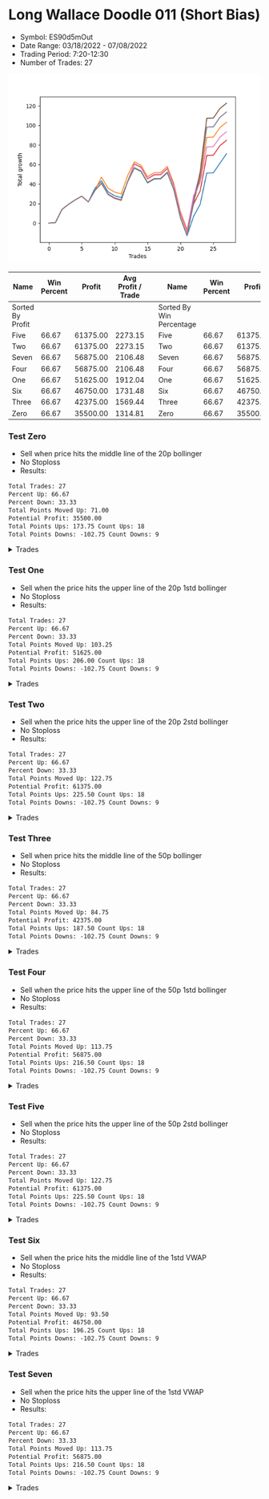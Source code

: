 # Long Wallace Doodle 011 (Short Bias)
- Symbol: ES90d5mOut
- Date Range: 03/18/2022 - 07/08/2022
- Trading Period: 7:20-12:30
- Number of Trades: 27

![Plot](LongWallaceDoodle011ES90d5mOut(ShortBias).png)

| Name | Win Percent | Profit | Avg Profit / Trade |     | Name | Win Percent | Profit | Avg Profit / Trade |
| ---- | ----------- | ------ | ------------------ | --- | ---- | ----------- | ------ | ------------------ |
| Sorted By <br> Profit | | | | | Sorted By <br> Win Percentage ||||
| Five | 66.67 | 61375.00 | 2273.15 |     | Five | 66.67 | 61375.00 | 2273.15 |
| Two | 66.67 | 61375.00 | 2273.15 |     | Two | 66.67 | 61375.00 | 2273.15 |
| Seven | 66.67 | 56875.00 | 2106.48 |     | Seven | 66.67 | 56875.00 | 2106.48 |
| Four | 66.67 | 56875.00 | 2106.48 |     | Four | 66.67 | 56875.00 | 2106.48 |
| One | 66.67 | 51625.00 | 1912.04 |     | One | 66.67 | 51625.00 | 1912.04 |
| Six | 66.67 | 46750.00 | 1731.48 |     | Six | 66.67 | 46750.00 | 1731.48 |
| Three | 66.67 | 42375.00 | 1569.44 |     | Three | 66.67 | 42375.00 | 1569.44 |
| Zero | 66.67 | 35500.00 | 1314.81 |     | Zero | 66.67 | 35500.00 | 1314.81 |

### Test Zero
* Sell when price hits the middle line of the 20p bollinger
* No Stoploss
* Results:
```
Total Trades: 27
Percent Up: 66.67
Percent Down: 33.33
Total Points Moved Up: 71.00
Potential Profit: 35500.00
Total Points Ups: 173.75 Count Ups: 18
Total Points Downs: -102.75 Count Downs: 9
```

<details><summary>Trades</summary>

<code>In: 2022-03-21 10:05:00		Out: 2022-03-21 10:35:55		Total Position Time: 30:55		Total Move Up: 0.50		Total to Date: 0.50</code> <br />
<code>In: 2022-03-21 10:20:00		Out: 2022-03-21 10:50:55		Total Position Time: 30:55		Total Move Up: 13.50		Total to Date: 14.00</code> <br />
<code>In: 2022-03-23 10:30:00		Out: 2022-03-23 11:00:55		Total Position Time: 30:55		Total Move Up: 5.25		Total to Date: 19.25</code> <br />
<code>In: 2022-03-23 10:50:00		Out: 2022-03-23 11:20:55		Total Position Time: 30:55		Total Move Up: 4.50		Total to Date: 23.75</code> <br />
<code>In: 2022-03-30 08:15:00		Out: 2022-03-30 08:45:55		Total Position Time: 30:55		Total Move Up: 3.75		Total to Date: 27.50</code> <br />
<code>In: 2022-03-30 12:10:00		Out: 2022-03-30 12:40:55		Total Position Time: 30:55		Total Move Up: -5.75		Total to Date: 21.75</code> <br />
<code>In: 2022-03-30 12:25:00		Out: 2022-03-30 12:46:25		Total Position Time: 21:25		Total Move Up: 13.75		Total to Date: 35.50</code> <br />
<code>In: 2022-03-30 12:30:00		Out: 2022-03-30 12:46:25		Total Position Time: 16:25		Total Move Up: 7.75		Total to Date: 43.25</code> <br />
<code>In: 2022-04-12 11:00:00		Out: 2022-04-12 11:30:55		Total Position Time: 30:55		Total Move Up: -11.25		Total to Date: 32.00</code> <br />
<code>In: 2022-04-14 12:10:00		Out: 2022-04-14 12:40:55		Total Position Time: 30:55		Total Move Up: -4.00		Total to Date: 28.00</code> <br />
<code>In: 2022-04-18 08:50:00		Out: 2022-04-18 09:20:55		Total Position Time: 30:55		Total Move Up: -2.00		Total to Date: 26.00</code> <br />
<code>In: 2022-04-20 11:55:00		Out: 2022-04-20 12:24:15		Total Position Time: 29:15		Total Move Up: 16.50		Total to Date: 42.50</code> <br />
<code>In: 2022-04-20 12:00:00		Out: 2022-04-20 12:24:15		Total Position Time: 24:15		Total Move Up: 13.75		Total to Date: 56.25</code> <br />
<code>In: 2022-05-02 10:05:00		Out: 2022-05-02 10:35:55		Total Position Time: 30:55		Total Move Up: -3.50		Total to Date: 52.75</code> <br />
<code>In: 2022-05-11 10:10:00		Out: 2022-05-11 10:40:55		Total Position Time: 30:55		Total Move Up: -11.75		Total to Date: 41.00</code> <br />
<code>In: 2022-06-08 09:45:00		Out: 2022-06-08 10:15:55		Total Position Time: 30:55		Total Move Up: 4.00		Total to Date: 45.00</code> <br />
<code>In: 2022-06-08 09:50:00		Out: 2022-06-08 10:20:55		Total Position Time: 30:55		Total Move Up: 0.25		Total to Date: 45.25</code> <br />
<code>In: 2022-06-09 08:10:00		Out: 2022-06-09 08:40:55		Total Position Time: 30:55		Total Move Up: 6.25		Total to Date: 51.50</code> <br />
<code>In: 2022-06-09 12:15:00		Out: 2022-06-09 12:45:55		Total Position Time: 30:55		Total Move Up: -17.50		Total to Date: 34.00</code> <br />
<code>In: 2022-06-09 12:20:00		Out: 2022-06-09 12:50:55		Total Position Time: 30:55		Total Move Up: -28.75		Total to Date: 5.25</code> <br />
<code>In: 2022-06-13 12:15:00		Out: 2022-06-13 12:45:55		Total Position Time: 30:55		Total Move Up: -18.25		Total to Date: -13.00</code> <br />
<code>In: 2022-06-14 12:20:00		Out: 2022-06-14 12:30:55		Total Position Time: 10:55		Total Move Up: 20.00		Total to Date: 7.00</code> <br />
<code>In: 2022-06-15 11:15:00		Out: 2022-06-15 11:17:05		Total Position Time: 02:05		Total Move Up: 12.25		Total to Date: 19.25</code> <br />
<code>In: 2022-06-15 11:35:00		Out: 2022-06-15 11:38:10		Total Position Time: 03:10		Total Move Up: 32.00		Total to Date: 51.25</code> <br />
<code>In: 2022-06-16 11:10:00		Out: 2022-06-16 11:40:55		Total Position Time: 30:55		Total Move Up: 0.25		Total to Date: 51.50</code> <br />
<code>In: 2022-06-29 09:30:00		Out: 2022-06-29 10:00:55		Total Position Time: 30:55		Total Move Up: 9.75		Total to Date: 61.25</code> <br />
<code>In: 2022-06-29 09:35:00		Out: 2022-06-29 10:01:50		Total Position Time: 26:50		Total Move Up: 9.75		Total to Date: 71.00</code> <br />


</details>

### Test One
* Sell when the price hits the upper line of the 20p 1std bollinger
* No Stoploss
* Results:
```
Total Trades: 27
Percent Up: 66.67
Percent Down: 33.33
Total Points Moved Up: 103.25
Potential Profit: 51625.00
Total Points Ups: 206.00 Count Ups: 18
Total Points Downs: -102.75 Count Downs: 9
```

<details><summary>Trades</summary>

<code>In: 2022-03-21 10:05:00		Out: 2022-03-21 10:35:55		Total Position Time: 30:55		Total Move Up: 0.50		Total to Date: 0.50</code> <br />
<code>In: 2022-03-21 10:20:00		Out: 2022-03-21 10:50:55		Total Position Time: 30:55		Total Move Up: 13.50		Total to Date: 14.00</code> <br />
<code>In: 2022-03-23 10:30:00		Out: 2022-03-23 11:00:55		Total Position Time: 30:55		Total Move Up: 5.25		Total to Date: 19.25</code> <br />
<code>In: 2022-03-23 10:50:00		Out: 2022-03-23 11:20:55		Total Position Time: 30:55		Total Move Up: 4.50		Total to Date: 23.75</code> <br />
<code>In: 2022-03-30 08:15:00		Out: 2022-03-30 08:45:55		Total Position Time: 30:55		Total Move Up: 3.75		Total to Date: 27.50</code> <br />
<code>In: 2022-03-30 12:10:00		Out: 2022-03-30 12:40:55		Total Position Time: 30:55		Total Move Up: -5.75		Total to Date: 21.75</code> <br />
<code>In: 2022-03-30 12:25:00		Out: 2022-03-30 12:55:55		Total Position Time: 30:55		Total Move Up: 11.50		Total to Date: 33.25</code> <br />
<code>In: 2022-03-30 12:30:00		Out: 2022-03-30 12:59:50		Total Position Time: 29:50		Total Move Up: 13.75		Total to Date: 47.00</code> <br />
<code>In: 2022-04-12 11:00:00		Out: 2022-04-12 11:30:55		Total Position Time: 30:55		Total Move Up: -11.25		Total to Date: 35.75</code> <br />
<code>In: 2022-04-14 12:10:00		Out: 2022-04-14 12:40:55		Total Position Time: 30:55		Total Move Up: -4.00		Total to Date: 31.75</code> <br />
<code>In: 2022-04-18 08:50:00		Out: 2022-04-18 09:20:55		Total Position Time: 30:55		Total Move Up: -2.00		Total to Date: 29.75</code> <br />
<code>In: 2022-04-20 11:55:00		Out: 2022-04-20 12:25:55		Total Position Time: 30:55		Total Move Up: 19.25		Total to Date: 49.00</code> <br />
<code>In: 2022-04-20 12:00:00		Out: 2022-04-20 12:30:55		Total Position Time: 30:55		Total Move Up: 13.75		Total to Date: 62.75</code> <br />
<code>In: 2022-05-02 10:05:00		Out: 2022-05-02 10:35:55		Total Position Time: 30:55		Total Move Up: -3.50		Total to Date: 59.25</code> <br />
<code>In: 2022-05-11 10:10:00		Out: 2022-05-11 10:40:55		Total Position Time: 30:55		Total Move Up: -11.75		Total to Date: 47.50</code> <br />
<code>In: 2022-06-08 09:45:00		Out: 2022-06-08 10:15:55		Total Position Time: 30:55		Total Move Up: 4.00		Total to Date: 51.50</code> <br />
<code>In: 2022-06-08 09:50:00		Out: 2022-06-08 10:20:55		Total Position Time: 30:55		Total Move Up: 0.25		Total to Date: 51.75</code> <br />
<code>In: 2022-06-09 08:10:00		Out: 2022-06-09 08:40:55		Total Position Time: 30:55		Total Move Up: 6.25		Total to Date: 58.00</code> <br />
<code>In: 2022-06-09 12:15:00		Out: 2022-06-09 12:45:55		Total Position Time: 30:55		Total Move Up: -17.50		Total to Date: 40.50</code> <br />
<code>In: 2022-06-09 12:20:00		Out: 2022-06-09 12:50:55		Total Position Time: 30:55		Total Move Up: -28.75		Total to Date: 11.75</code> <br />
<code>In: 2022-06-13 12:15:00		Out: 2022-06-13 12:45:55		Total Position Time: 30:55		Total Move Up: -18.25		Total to Date: -6.50</code> <br />
<code>In: 2022-06-14 12:20:00		Out: 2022-06-14 12:38:10		Total Position Time: 18:10		Total Move Up: 30.50		Total to Date: 24.00</code> <br />
<code>In: 2022-06-15 11:15:00		Out: 2022-06-15 11:38:55		Total Position Time: 23:55		Total Move Up: 20.50		Total to Date: 44.50</code> <br />
<code>In: 2022-06-15 11:35:00		Out: 2022-06-15 11:38:55		Total Position Time: 03:55		Total Move Up: 43.25		Total to Date: 87.75</code> <br />
<code>In: 2022-06-16 11:10:00		Out: 2022-06-16 11:40:55		Total Position Time: 30:55		Total Move Up: 0.25		Total to Date: 88.00</code> <br />
<code>In: 2022-06-29 09:30:00		Out: 2022-06-29 10:00:55		Total Position Time: 30:55		Total Move Up: 9.75		Total to Date: 97.75</code> <br />
<code>In: 2022-06-29 09:35:00		Out: 2022-06-29 10:05:55		Total Position Time: 30:55		Total Move Up: 5.50		Total to Date: 103.25</code> <br />


</details>

### Test Two
* Sell when the price hits the upper line of the 20p 2std bollinger
* No Stoploss
* Results:
```
Total Trades: 27
Percent Up: 66.67
Percent Down: 33.33
Total Points Moved Up: 122.75
Potential Profit: 61375.00
Total Points Ups: 225.50 Count Ups: 18
Total Points Downs: -102.75 Count Downs: 9
```

<details><summary>Trades</summary>

<code>In: 2022-03-21 10:05:00		Out: 2022-03-21 10:35:55		Total Position Time: 30:55		Total Move Up: 0.50		Total to Date: 0.50</code> <br />
<code>In: 2022-03-21 10:20:00		Out: 2022-03-21 10:50:55		Total Position Time: 30:55		Total Move Up: 13.50		Total to Date: 14.00</code> <br />
<code>In: 2022-03-23 10:30:00		Out: 2022-03-23 11:00:55		Total Position Time: 30:55		Total Move Up: 5.25		Total to Date: 19.25</code> <br />
<code>In: 2022-03-23 10:50:00		Out: 2022-03-23 11:20:55		Total Position Time: 30:55		Total Move Up: 4.50		Total to Date: 23.75</code> <br />
<code>In: 2022-03-30 08:15:00		Out: 2022-03-30 08:45:55		Total Position Time: 30:55		Total Move Up: 3.75		Total to Date: 27.50</code> <br />
<code>In: 2022-03-30 12:10:00		Out: 2022-03-30 12:40:55		Total Position Time: 30:55		Total Move Up: -5.75		Total to Date: 21.75</code> <br />
<code>In: 2022-03-30 12:25:00		Out: 2022-03-30 12:55:55		Total Position Time: 30:55		Total Move Up: 11.50		Total to Date: 33.25</code> <br />
<code>In: 2022-03-30 12:30:00		Out: 2022-03-31 06:30:55		Total Position Time: 1080:55		Total Move Up: 7.75		Total to Date: 41.00</code> <br />
<code>In: 2022-04-12 11:00:00		Out: 2022-04-12 11:30:55		Total Position Time: 30:55		Total Move Up: -11.25		Total to Date: 29.75</code> <br />
<code>In: 2022-04-14 12:10:00		Out: 2022-04-14 12:40:55		Total Position Time: 30:55		Total Move Up: -4.00		Total to Date: 25.75</code> <br />
<code>In: 2022-04-18 08:50:00		Out: 2022-04-18 09:20:55		Total Position Time: 30:55		Total Move Up: -2.00		Total to Date: 23.75</code> <br />
<code>In: 2022-04-20 11:55:00		Out: 2022-04-20 12:25:55		Total Position Time: 30:55		Total Move Up: 19.25		Total to Date: 43.00</code> <br />
<code>In: 2022-04-20 12:00:00		Out: 2022-04-20 12:30:55		Total Position Time: 30:55		Total Move Up: 13.75		Total to Date: 56.75</code> <br />
<code>In: 2022-05-02 10:05:00		Out: 2022-05-02 10:35:55		Total Position Time: 30:55		Total Move Up: -3.50		Total to Date: 53.25</code> <br />
<code>In: 2022-05-11 10:10:00		Out: 2022-05-11 10:40:55		Total Position Time: 30:55		Total Move Up: -11.75		Total to Date: 41.50</code> <br />
<code>In: 2022-06-08 09:45:00		Out: 2022-06-08 10:15:55		Total Position Time: 30:55		Total Move Up: 4.00		Total to Date: 45.50</code> <br />
<code>In: 2022-06-08 09:50:00		Out: 2022-06-08 10:20:55		Total Position Time: 30:55		Total Move Up: 0.25		Total to Date: 45.75</code> <br />
<code>In: 2022-06-09 08:10:00		Out: 2022-06-09 08:40:55		Total Position Time: 30:55		Total Move Up: 6.25		Total to Date: 52.00</code> <br />
<code>In: 2022-06-09 12:15:00		Out: 2022-06-09 12:45:55		Total Position Time: 30:55		Total Move Up: -17.50		Total to Date: 34.50</code> <br />
<code>In: 2022-06-09 12:20:00		Out: 2022-06-09 12:50:55		Total Position Time: 30:55		Total Move Up: -28.75		Total to Date: 5.75</code> <br />
<code>In: 2022-06-13 12:15:00		Out: 2022-06-13 12:45:55		Total Position Time: 30:55		Total Move Up: -18.25		Total to Date: -12.50</code> <br />
<code>In: 2022-06-14 12:20:00		Out: 2022-06-14 12:50:55		Total Position Time: 30:55		Total Move Up: 33.00		Total to Date: 20.50</code> <br />
<code>In: 2022-06-15 11:15:00		Out: 2022-06-15 11:41:00		Total Position Time: 26:00		Total Move Up: 32.00		Total to Date: 52.50</code> <br />
<code>In: 2022-06-15 11:35:00		Out: 2022-06-15 11:41:00		Total Position Time: 06:00		Total Move Up: 54.75		Total to Date: 107.25</code> <br />
<code>In: 2022-06-16 11:10:00		Out: 2022-06-16 11:40:55		Total Position Time: 30:55		Total Move Up: 0.25		Total to Date: 107.50</code> <br />
<code>In: 2022-06-29 09:30:00		Out: 2022-06-29 10:00:55		Total Position Time: 30:55		Total Move Up: 9.75		Total to Date: 117.25</code> <br />
<code>In: 2022-06-29 09:35:00		Out: 2022-06-29 10:05:55		Total Position Time: 30:55		Total Move Up: 5.50		Total to Date: 122.75</code> <br />


</details>

### Test Three
* Sell when price hits the middle line of the 50p bollinger
* No Stoploss
* Results:
```
Total Trades: 27
Percent Up: 66.67
Percent Down: 33.33
Total Points Moved Up: 84.75
Potential Profit: 42375.00
Total Points Ups: 187.50 Count Ups: 18
Total Points Downs: -102.75 Count Downs: 9
```

<details><summary>Trades</summary>

<code>In: 2022-03-21 10:05:00		Out: 2022-03-21 10:35:55		Total Position Time: 30:55		Total Move Up: 0.50		Total to Date: 0.50</code> <br />
<code>In: 2022-03-21 10:20:00		Out: 2022-03-21 10:50:55		Total Position Time: 30:55		Total Move Up: 13.50		Total to Date: 14.00</code> <br />
<code>In: 2022-03-23 10:30:00		Out: 2022-03-23 11:00:55		Total Position Time: 30:55		Total Move Up: 5.25		Total to Date: 19.25</code> <br />
<code>In: 2022-03-23 10:50:00		Out: 2022-03-23 11:20:55		Total Position Time: 30:55		Total Move Up: 4.50		Total to Date: 23.75</code> <br />
<code>In: 2022-03-30 08:15:00		Out: 2022-03-30 08:45:55		Total Position Time: 30:55		Total Move Up: 3.75		Total to Date: 27.50</code> <br />
<code>In: 2022-03-30 12:10:00		Out: 2022-03-30 12:40:55		Total Position Time: 30:55		Total Move Up: -5.75		Total to Date: 21.75</code> <br />
<code>In: 2022-03-30 12:25:00		Out: 2022-03-30 12:55:55		Total Position Time: 30:55		Total Move Up: 11.50		Total to Date: 33.25</code> <br />
<code>In: 2022-03-30 12:30:00		Out: 2022-03-31 06:30:00		Total Position Time: 1080:00		Total Move Up: 7.25		Total to Date: 40.50</code> <br />
<code>In: 2022-04-12 11:00:00		Out: 2022-04-12 11:30:55		Total Position Time: 30:55		Total Move Up: -11.25		Total to Date: 29.25</code> <br />
<code>In: 2022-04-14 12:10:00		Out: 2022-04-14 12:40:55		Total Position Time: 30:55		Total Move Up: -4.00		Total to Date: 25.25</code> <br />
<code>In: 2022-04-18 08:50:00		Out: 2022-04-18 09:20:55		Total Position Time: 30:55		Total Move Up: -2.00		Total to Date: 23.25</code> <br />
<code>In: 2022-04-20 11:55:00		Out: 2022-04-20 12:25:50		Total Position Time: 30:50		Total Move Up: 20.00		Total to Date: 43.25</code> <br />
<code>In: 2022-04-20 12:00:00		Out: 2022-04-20 12:25:50		Total Position Time: 25:50		Total Move Up: 17.25		Total to Date: 60.50</code> <br />
<code>In: 2022-05-02 10:05:00		Out: 2022-05-02 10:35:55		Total Position Time: 30:55		Total Move Up: -3.50		Total to Date: 57.00</code> <br />
<code>In: 2022-05-11 10:10:00		Out: 2022-05-11 10:40:55		Total Position Time: 30:55		Total Move Up: -11.75		Total to Date: 45.25</code> <br />
<code>In: 2022-06-08 09:45:00		Out: 2022-06-08 10:15:55		Total Position Time: 30:55		Total Move Up: 4.00		Total to Date: 49.25</code> <br />
<code>In: 2022-06-08 09:50:00		Out: 2022-06-08 10:20:55		Total Position Time: 30:55		Total Move Up: 0.25		Total to Date: 49.50</code> <br />
<code>In: 2022-06-09 08:10:00		Out: 2022-06-09 08:40:55		Total Position Time: 30:55		Total Move Up: 6.25		Total to Date: 55.75</code> <br />
<code>In: 2022-06-09 12:15:00		Out: 2022-06-09 12:45:55		Total Position Time: 30:55		Total Move Up: -17.50		Total to Date: 38.25</code> <br />
<code>In: 2022-06-09 12:20:00		Out: 2022-06-09 12:50:55		Total Position Time: 30:55		Total Move Up: -28.75		Total to Date: 9.50</code> <br />
<code>In: 2022-06-13 12:15:00		Out: 2022-06-13 12:45:55		Total Position Time: 30:55		Total Move Up: -18.25		Total to Date: -8.75</code> <br />
<code>In: 2022-06-14 12:20:00		Out: 2022-06-14 12:37:55		Total Position Time: 17:55		Total Move Up: 28.25		Total to Date: 19.50</code> <br />
<code>In: 2022-06-15 11:15:00		Out: 2022-06-15 11:38:45		Total Position Time: 23:45		Total Move Up: 13.50		Total to Date: 33.00</code> <br />
<code>In: 2022-06-15 11:35:00		Out: 2022-06-15 11:38:45		Total Position Time: 03:45		Total Move Up: 36.25		Total to Date: 69.25</code> <br />
<code>In: 2022-06-16 11:10:00		Out: 2022-06-16 11:40:55		Total Position Time: 30:55		Total Move Up: 0.25		Total to Date: 69.50</code> <br />
<code>In: 2022-06-29 09:30:00		Out: 2022-06-29 10:00:55		Total Position Time: 30:55		Total Move Up: 9.75		Total to Date: 79.25</code> <br />
<code>In: 2022-06-29 09:35:00		Out: 2022-06-29 10:05:55		Total Position Time: 30:55		Total Move Up: 5.50		Total to Date: 84.75</code> <br />


</details>

### Test Four
* Sell when the price hits the upper line of the 50p 1std bollinger
* No Stoploss
* Results:
```
Total Trades: 27
Percent Up: 66.67
Percent Down: 33.33
Total Points Moved Up: 113.75
Potential Profit: 56875.00
Total Points Ups: 216.50 Count Ups: 18
Total Points Downs: -102.75 Count Downs: 9
```

<details><summary>Trades</summary>

<code>In: 2022-03-21 10:05:00		Out: 2022-03-21 10:35:55		Total Position Time: 30:55		Total Move Up: 0.50		Total to Date: 0.50</code> <br />
<code>In: 2022-03-21 10:20:00		Out: 2022-03-21 10:50:55		Total Position Time: 30:55		Total Move Up: 13.50		Total to Date: 14.00</code> <br />
<code>In: 2022-03-23 10:30:00		Out: 2022-03-23 11:00:55		Total Position Time: 30:55		Total Move Up: 5.25		Total to Date: 19.25</code> <br />
<code>In: 2022-03-23 10:50:00		Out: 2022-03-23 11:20:55		Total Position Time: 30:55		Total Move Up: 4.50		Total to Date: 23.75</code> <br />
<code>In: 2022-03-30 08:15:00		Out: 2022-03-30 08:45:55		Total Position Time: 30:55		Total Move Up: 3.75		Total to Date: 27.50</code> <br />
<code>In: 2022-03-30 12:10:00		Out: 2022-03-30 12:40:55		Total Position Time: 30:55		Total Move Up: -5.75		Total to Date: 21.75</code> <br />
<code>In: 2022-03-30 12:25:00		Out: 2022-03-30 12:55:55		Total Position Time: 30:55		Total Move Up: 11.50		Total to Date: 33.25</code> <br />
<code>In: 2022-03-30 12:30:00		Out: 2022-03-31 06:30:55		Total Position Time: 1080:55		Total Move Up: 7.75		Total to Date: 41.00</code> <br />
<code>In: 2022-04-12 11:00:00		Out: 2022-04-12 11:30:55		Total Position Time: 30:55		Total Move Up: -11.25		Total to Date: 29.75</code> <br />
<code>In: 2022-04-14 12:10:00		Out: 2022-04-14 12:40:55		Total Position Time: 30:55		Total Move Up: -4.00		Total to Date: 25.75</code> <br />
<code>In: 2022-04-18 08:50:00		Out: 2022-04-18 09:20:55		Total Position Time: 30:55		Total Move Up: -2.00		Total to Date: 23.75</code> <br />
<code>In: 2022-04-20 11:55:00		Out: 2022-04-20 12:25:55		Total Position Time: 30:55		Total Move Up: 19.25		Total to Date: 43.00</code> <br />
<code>In: 2022-04-20 12:00:00		Out: 2022-04-20 12:30:55		Total Position Time: 30:55		Total Move Up: 13.75		Total to Date: 56.75</code> <br />
<code>In: 2022-05-02 10:05:00		Out: 2022-05-02 10:35:55		Total Position Time: 30:55		Total Move Up: -3.50		Total to Date: 53.25</code> <br />
<code>In: 2022-05-11 10:10:00		Out: 2022-05-11 10:40:55		Total Position Time: 30:55		Total Move Up: -11.75		Total to Date: 41.50</code> <br />
<code>In: 2022-06-08 09:45:00		Out: 2022-06-08 10:15:55		Total Position Time: 30:55		Total Move Up: 4.00		Total to Date: 45.50</code> <br />
<code>In: 2022-06-08 09:50:00		Out: 2022-06-08 10:20:55		Total Position Time: 30:55		Total Move Up: 0.25		Total to Date: 45.75</code> <br />
<code>In: 2022-06-09 08:10:00		Out: 2022-06-09 08:40:55		Total Position Time: 30:55		Total Move Up: 6.25		Total to Date: 52.00</code> <br />
<code>In: 2022-06-09 12:15:00		Out: 2022-06-09 12:45:55		Total Position Time: 30:55		Total Move Up: -17.50		Total to Date: 34.50</code> <br />
<code>In: 2022-06-09 12:20:00		Out: 2022-06-09 12:50:55		Total Position Time: 30:55		Total Move Up: -28.75		Total to Date: 5.75</code> <br />
<code>In: 2022-06-13 12:15:00		Out: 2022-06-13 12:45:55		Total Position Time: 30:55		Total Move Up: -18.25		Total to Date: -12.50</code> <br />
<code>In: 2022-06-14 12:20:00		Out: 2022-06-14 12:42:10		Total Position Time: 22:10		Total Move Up: 38.50		Total to Date: 26.00</code> <br />
<code>In: 2022-06-15 11:15:00		Out: 2022-06-15 11:39:00		Total Position Time: 24:00		Total Move Up: 24.75		Total to Date: 50.75</code> <br />
<code>In: 2022-06-15 11:35:00		Out: 2022-06-15 11:39:00		Total Position Time: 04:00		Total Move Up: 47.50		Total to Date: 98.25</code> <br />
<code>In: 2022-06-16 11:10:00		Out: 2022-06-16 11:40:55		Total Position Time: 30:55		Total Move Up: 0.25		Total to Date: 98.50</code> <br />
<code>In: 2022-06-29 09:30:00		Out: 2022-06-29 10:00:55		Total Position Time: 30:55		Total Move Up: 9.75		Total to Date: 108.25</code> <br />
<code>In: 2022-06-29 09:35:00		Out: 2022-06-29 10:05:55		Total Position Time: 30:55		Total Move Up: 5.50		Total to Date: 113.75</code> <br />


</details>

### Test Five
* Sell when the price hits the upper line of the 50p 2std bollinger
* No Stoploss
* Results:
```
Total Trades: 27
Percent Up: 66.67
Percent Down: 33.33
Total Points Moved Up: 122.75
Potential Profit: 61375.00
Total Points Ups: 225.50 Count Ups: 18
Total Points Downs: -102.75 Count Downs: 9
```

<details><summary>Trades</summary>

<code>In: 2022-03-21 10:05:00		Out: 2022-03-21 10:35:55		Total Position Time: 30:55		Total Move Up: 0.50		Total to Date: 0.50</code> <br />
<code>In: 2022-03-21 10:20:00		Out: 2022-03-21 10:50:55		Total Position Time: 30:55		Total Move Up: 13.50		Total to Date: 14.00</code> <br />
<code>In: 2022-03-23 10:30:00		Out: 2022-03-23 11:00:55		Total Position Time: 30:55		Total Move Up: 5.25		Total to Date: 19.25</code> <br />
<code>In: 2022-03-23 10:50:00		Out: 2022-03-23 11:20:55		Total Position Time: 30:55		Total Move Up: 4.50		Total to Date: 23.75</code> <br />
<code>In: 2022-03-30 08:15:00		Out: 2022-03-30 08:45:55		Total Position Time: 30:55		Total Move Up: 3.75		Total to Date: 27.50</code> <br />
<code>In: 2022-03-30 12:10:00		Out: 2022-03-30 12:40:55		Total Position Time: 30:55		Total Move Up: -5.75		Total to Date: 21.75</code> <br />
<code>In: 2022-03-30 12:25:00		Out: 2022-03-30 12:55:55		Total Position Time: 30:55		Total Move Up: 11.50		Total to Date: 33.25</code> <br />
<code>In: 2022-03-30 12:30:00		Out: 2022-03-31 06:30:55		Total Position Time: 1080:55		Total Move Up: 7.75		Total to Date: 41.00</code> <br />
<code>In: 2022-04-12 11:00:00		Out: 2022-04-12 11:30:55		Total Position Time: 30:55		Total Move Up: -11.25		Total to Date: 29.75</code> <br />
<code>In: 2022-04-14 12:10:00		Out: 2022-04-14 12:40:55		Total Position Time: 30:55		Total Move Up: -4.00		Total to Date: 25.75</code> <br />
<code>In: 2022-04-18 08:50:00		Out: 2022-04-18 09:20:55		Total Position Time: 30:55		Total Move Up: -2.00		Total to Date: 23.75</code> <br />
<code>In: 2022-04-20 11:55:00		Out: 2022-04-20 12:25:55		Total Position Time: 30:55		Total Move Up: 19.25		Total to Date: 43.00</code> <br />
<code>In: 2022-04-20 12:00:00		Out: 2022-04-20 12:30:55		Total Position Time: 30:55		Total Move Up: 13.75		Total to Date: 56.75</code> <br />
<code>In: 2022-05-02 10:05:00		Out: 2022-05-02 10:35:55		Total Position Time: 30:55		Total Move Up: -3.50		Total to Date: 53.25</code> <br />
<code>In: 2022-05-11 10:10:00		Out: 2022-05-11 10:40:55		Total Position Time: 30:55		Total Move Up: -11.75		Total to Date: 41.50</code> <br />
<code>In: 2022-06-08 09:45:00		Out: 2022-06-08 10:15:55		Total Position Time: 30:55		Total Move Up: 4.00		Total to Date: 45.50</code> <br />
<code>In: 2022-06-08 09:50:00		Out: 2022-06-08 10:20:55		Total Position Time: 30:55		Total Move Up: 0.25		Total to Date: 45.75</code> <br />
<code>In: 2022-06-09 08:10:00		Out: 2022-06-09 08:40:55		Total Position Time: 30:55		Total Move Up: 6.25		Total to Date: 52.00</code> <br />
<code>In: 2022-06-09 12:15:00		Out: 2022-06-09 12:45:55		Total Position Time: 30:55		Total Move Up: -17.50		Total to Date: 34.50</code> <br />
<code>In: 2022-06-09 12:20:00		Out: 2022-06-09 12:50:55		Total Position Time: 30:55		Total Move Up: -28.75		Total to Date: 5.75</code> <br />
<code>In: 2022-06-13 12:15:00		Out: 2022-06-13 12:45:55		Total Position Time: 30:55		Total Move Up: -18.25		Total to Date: -12.50</code> <br />
<code>In: 2022-06-14 12:20:00		Out: 2022-06-14 12:50:55		Total Position Time: 30:55		Total Move Up: 33.00		Total to Date: 20.50</code> <br />
<code>In: 2022-06-15 11:15:00		Out: 2022-06-15 11:41:00		Total Position Time: 26:00		Total Move Up: 32.00		Total to Date: 52.50</code> <br />
<code>In: 2022-06-15 11:35:00		Out: 2022-06-15 11:41:00		Total Position Time: 06:00		Total Move Up: 54.75		Total to Date: 107.25</code> <br />
<code>In: 2022-06-16 11:10:00		Out: 2022-06-16 11:40:55		Total Position Time: 30:55		Total Move Up: 0.25		Total to Date: 107.50</code> <br />
<code>In: 2022-06-29 09:30:00		Out: 2022-06-29 10:00:55		Total Position Time: 30:55		Total Move Up: 9.75		Total to Date: 117.25</code> <br />
<code>In: 2022-06-29 09:35:00		Out: 2022-06-29 10:05:55		Total Position Time: 30:55		Total Move Up: 5.50		Total to Date: 122.75</code> <br />


</details>

### Test Six
* Sell when the price hits the middle line of the 1std VWAP
* No Stoploss
* Results:
```
Total Trades: 27
Percent Up: 66.67
Percent Down: 33.33
Total Points Moved Up: 93.50
Potential Profit: 46750.00
Total Points Ups: 196.25 Count Ups: 18
Total Points Downs: -102.75 Count Downs: 9
```

<details><summary>Trades</summary>

<code>In: 2022-03-21 10:05:00		Out: 2022-03-21 10:35:55		Total Position Time: 30:55		Total Move Up: 0.50		Total to Date: 0.50</code> <br />
<code>In: 2022-03-21 10:20:00		Out: 2022-03-21 10:50:55		Total Position Time: 30:55		Total Move Up: 13.50		Total to Date: 14.00</code> <br />
<code>In: 2022-03-23 10:30:00		Out: 2022-03-23 11:00:55		Total Position Time: 30:55		Total Move Up: 5.25		Total to Date: 19.25</code> <br />
<code>In: 2022-03-23 10:50:00		Out: 2022-03-23 11:20:55		Total Position Time: 30:55		Total Move Up: 4.50		Total to Date: 23.75</code> <br />
<code>In: 2022-03-30 08:15:00		Out: 2022-03-30 08:45:55		Total Position Time: 30:55		Total Move Up: 3.75		Total to Date: 27.50</code> <br />
<code>In: 2022-03-30 12:10:00		Out: 2022-03-30 12:40:55		Total Position Time: 30:55		Total Move Up: -5.75		Total to Date: 21.75</code> <br />
<code>In: 2022-03-30 12:25:00		Out: 2022-03-30 12:55:55		Total Position Time: 30:55		Total Move Up: 11.50		Total to Date: 33.25</code> <br />
<code>In: 2022-03-30 12:30:00		Out: 2022-03-31 06:30:55		Total Position Time: 1080:55		Total Move Up: 7.75		Total to Date: 41.00</code> <br />
<code>In: 2022-04-12 11:00:00		Out: 2022-04-12 11:30:55		Total Position Time: 30:55		Total Move Up: -11.25		Total to Date: 29.75</code> <br />
<code>In: 2022-04-14 12:10:00		Out: 2022-04-14 12:40:55		Total Position Time: 30:55		Total Move Up: -4.00		Total to Date: 25.75</code> <br />
<code>In: 2022-04-18 08:50:00		Out: 2022-04-18 09:20:55		Total Position Time: 30:55		Total Move Up: -2.00		Total to Date: 23.75</code> <br />
<code>In: 2022-04-20 11:55:00		Out: 2022-04-20 12:25:55		Total Position Time: 30:55		Total Move Up: 19.25		Total to Date: 43.00</code> <br />
<code>In: 2022-04-20 12:00:00		Out: 2022-04-20 12:26:10		Total Position Time: 26:10		Total Move Up: 18.00		Total to Date: 61.00</code> <br />
<code>In: 2022-05-02 10:05:00		Out: 2022-05-02 10:35:55		Total Position Time: 30:55		Total Move Up: -3.50		Total to Date: 57.50</code> <br />
<code>In: 2022-05-11 10:10:00		Out: 2022-05-11 10:40:55		Total Position Time: 30:55		Total Move Up: -11.75		Total to Date: 45.75</code> <br />
<code>In: 2022-06-08 09:45:00		Out: 2022-06-08 10:15:55		Total Position Time: 30:55		Total Move Up: 4.00		Total to Date: 49.75</code> <br />
<code>In: 2022-06-08 09:50:00		Out: 2022-06-08 10:20:55		Total Position Time: 30:55		Total Move Up: 0.25		Total to Date: 50.00</code> <br />
<code>In: 2022-06-09 08:10:00		Out: 2022-06-09 08:40:55		Total Position Time: 30:55		Total Move Up: 6.25		Total to Date: 56.25</code> <br />
<code>In: 2022-06-09 12:15:00		Out: 2022-06-09 12:45:55		Total Position Time: 30:55		Total Move Up: -17.50		Total to Date: 38.75</code> <br />
<code>In: 2022-06-09 12:20:00		Out: 2022-06-09 12:50:55		Total Position Time: 30:55		Total Move Up: -28.75		Total to Date: 10.00</code> <br />
<code>In: 2022-06-13 12:15:00		Out: 2022-06-13 12:45:55		Total Position Time: 30:55		Total Move Up: -18.25		Total to Date: -8.25</code> <br />
<code>In: 2022-06-14 12:20:00		Out: 2022-06-14 12:42:00		Total Position Time: 22:00		Total Move Up: 36.50		Total to Date: 28.25</code> <br />
<code>In: 2022-06-15 11:15:00		Out: 2022-06-15 11:38:45		Total Position Time: 23:45		Total Move Up: 13.50		Total to Date: 41.75</code> <br />
<code>In: 2022-06-15 11:35:00		Out: 2022-06-15 11:38:45		Total Position Time: 03:45		Total Move Up: 36.25		Total to Date: 78.00</code> <br />
<code>In: 2022-06-16 11:10:00		Out: 2022-06-16 11:40:55		Total Position Time: 30:55		Total Move Up: 0.25		Total to Date: 78.25</code> <br />
<code>In: 2022-06-29 09:30:00		Out: 2022-06-29 10:00:55		Total Position Time: 30:55		Total Move Up: 9.75		Total to Date: 88.00</code> <br />
<code>In: 2022-06-29 09:35:00		Out: 2022-06-29 10:05:55		Total Position Time: 30:55		Total Move Up: 5.50		Total to Date: 93.50</code> <br />


</details>

### Test Seven
* Sell when the price hits the upper line of the 1std VWAP
* No Stoploss
* Results:
```
Total Trades: 27
Percent Up: 66.67
Percent Down: 33.33
Total Points Moved Up: 113.75
Potential Profit: 56875.00
Total Points Ups: 216.50 Count Ups: 18
Total Points Downs: -102.75 Count Downs: 9
```

<details><summary>Trades</summary>

<code>In: 2022-03-21 10:05:00		Out: 2022-03-21 10:35:55		Total Position Time: 30:55		Total Move Up: 0.50		Total to Date: 0.50</code> <br />
<code>In: 2022-03-21 10:20:00		Out: 2022-03-21 10:50:55		Total Position Time: 30:55		Total Move Up: 13.50		Total to Date: 14.00</code> <br />
<code>In: 2022-03-23 10:30:00		Out: 2022-03-23 11:00:55		Total Position Time: 30:55		Total Move Up: 5.25		Total to Date: 19.25</code> <br />
<code>In: 2022-03-23 10:50:00		Out: 2022-03-23 11:20:55		Total Position Time: 30:55		Total Move Up: 4.50		Total to Date: 23.75</code> <br />
<code>In: 2022-03-30 08:15:00		Out: 2022-03-30 08:45:55		Total Position Time: 30:55		Total Move Up: 3.75		Total to Date: 27.50</code> <br />
<code>In: 2022-03-30 12:10:00		Out: 2022-03-30 12:40:55		Total Position Time: 30:55		Total Move Up: -5.75		Total to Date: 21.75</code> <br />
<code>In: 2022-03-30 12:25:00		Out: 2022-03-30 12:55:55		Total Position Time: 30:55		Total Move Up: 11.50		Total to Date: 33.25</code> <br />
<code>In: 2022-03-30 12:30:00		Out: 2022-03-31 06:30:55		Total Position Time: 1080:55		Total Move Up: 7.75		Total to Date: 41.00</code> <br />
<code>In: 2022-04-12 11:00:00		Out: 2022-04-12 11:30:55		Total Position Time: 30:55		Total Move Up: -11.25		Total to Date: 29.75</code> <br />
<code>In: 2022-04-14 12:10:00		Out: 2022-04-14 12:40:55		Total Position Time: 30:55		Total Move Up: -4.00		Total to Date: 25.75</code> <br />
<code>In: 2022-04-18 08:50:00		Out: 2022-04-18 09:20:55		Total Position Time: 30:55		Total Move Up: -2.00		Total to Date: 23.75</code> <br />
<code>In: 2022-04-20 11:55:00		Out: 2022-04-20 12:25:55		Total Position Time: 30:55		Total Move Up: 19.25		Total to Date: 43.00</code> <br />
<code>In: 2022-04-20 12:00:00		Out: 2022-04-20 12:30:55		Total Position Time: 30:55		Total Move Up: 13.75		Total to Date: 56.75</code> <br />
<code>In: 2022-05-02 10:05:00		Out: 2022-05-02 10:35:55		Total Position Time: 30:55		Total Move Up: -3.50		Total to Date: 53.25</code> <br />
<code>In: 2022-05-11 10:10:00		Out: 2022-05-11 10:40:55		Total Position Time: 30:55		Total Move Up: -11.75		Total to Date: 41.50</code> <br />
<code>In: 2022-06-08 09:45:00		Out: 2022-06-08 10:15:55		Total Position Time: 30:55		Total Move Up: 4.00		Total to Date: 45.50</code> <br />
<code>In: 2022-06-08 09:50:00		Out: 2022-06-08 10:20:55		Total Position Time: 30:55		Total Move Up: 0.25		Total to Date: 45.75</code> <br />
<code>In: 2022-06-09 08:10:00		Out: 2022-06-09 08:40:55		Total Position Time: 30:55		Total Move Up: 6.25		Total to Date: 52.00</code> <br />
<code>In: 2022-06-09 12:15:00		Out: 2022-06-09 12:45:55		Total Position Time: 30:55		Total Move Up: -17.50		Total to Date: 34.50</code> <br />
<code>In: 2022-06-09 12:20:00		Out: 2022-06-09 12:50:55		Total Position Time: 30:55		Total Move Up: -28.75		Total to Date: 5.75</code> <br />
<code>In: 2022-06-13 12:15:00		Out: 2022-06-13 12:45:55		Total Position Time: 30:55		Total Move Up: -18.25		Total to Date: -12.50</code> <br />
<code>In: 2022-06-14 12:20:00		Out: 2022-06-14 12:50:55		Total Position Time: 30:55		Total Move Up: 33.00		Total to Date: 20.50</code> <br />
<code>In: 2022-06-15 11:15:00		Out: 2022-06-15 11:40:55		Total Position Time: 25:55		Total Move Up: 27.50		Total to Date: 48.00</code> <br />
<code>In: 2022-06-15 11:35:00		Out: 2022-06-15 11:40:55		Total Position Time: 05:55		Total Move Up: 50.25		Total to Date: 98.25</code> <br />
<code>In: 2022-06-16 11:10:00		Out: 2022-06-16 11:40:55		Total Position Time: 30:55		Total Move Up: 0.25		Total to Date: 98.50</code> <br />
<code>In: 2022-06-29 09:30:00		Out: 2022-06-29 10:00:55		Total Position Time: 30:55		Total Move Up: 9.75		Total to Date: 108.25</code> <br />
<code>In: 2022-06-29 09:35:00		Out: 2022-06-29 10:05:55		Total Position Time: 30:55		Total Move Up: 5.50		Total to Date: 113.75</code> <br />


</details>